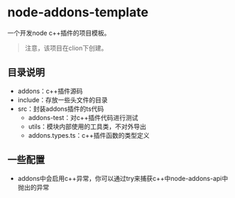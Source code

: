# node-addons-template

一个开发node c++插件的项目模板。

> 注意，该项目在clion下创建。

## 目录说明

- addons：c++插件源码
- include：存放一些头文件的目录
- src：封装addons插件的ts代码
  - addons-test：对c++插件代码进行测试
  - utils：模块内部使用的工具类，不对外导出
  - addons.types.ts：c++插件函数的类型定义

## 一些配置

- addons中会启用c++异常，你可以通过try来捕获c++中node-addons-api中抛出的异常